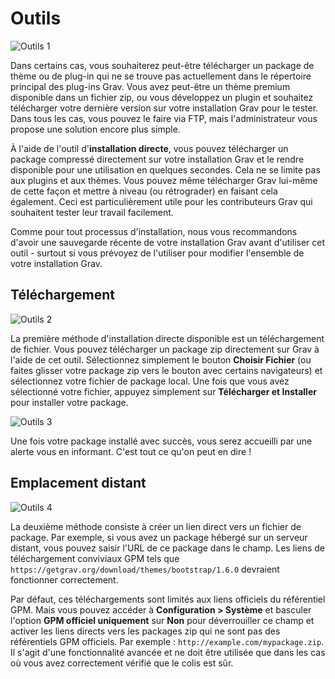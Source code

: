 <h1 class="rem">Outils</h1>

![Outils 1](https://learn.getgrav.org/user/pages/05.admin-panel/07.tools/tools.png)

Dans certains cas, vous souhaiterez peut-être télécharger un package de thème ou de plug-in qui ne se trouve pas actuellement dans le répertoire principal des plug-ins Grav. Vous avez peut-être un thème premium disponible dans un fichier zip, ou vous développez un plugin et souhaitez télécharger votre dernière version sur votre installation Grav pour le tester. Dans tous les cas, vous pouvez le faire via FTP, mais l'administrateur vous propose une solution encore plus simple.

À l'aide de l'outil d'**installation directe**, vous pouvez télécharger un package compressé directement sur votre installation Grav et le rendre disponible pour une utilisation en quelques secondes. Cela ne se limite pas aux plugins et aux thèmes. Vous pouvez même télécharger Grav lui-même de cette façon et mettre à niveau (ou rétrograder) en faisant cela également. Ceci est particulièrement utile pour les contributeurs Grav qui souhaitent tester leur travail facilement.

Comme pour tout processus d'installation, nous vous recommandons d'avoir une sauvegarde récente de votre installation Grav avant d'utiliser cet outil - surtout si vous prévoyez de l'utiliser pour modifier l'ensemble de votre installation Grav.

<h2 id="Téléchargement">Téléchargement
<a href="#Téléchargement" class="toc-anchor after"></a></h2>

![Outils 2](https://learn.getgrav.org/user/pages/05.admin-panel/07.tools/tools1.png)

La première méthode d'installation directe disponible est un téléchargement de fichier. Vous pouvez télécharger un package zip directement sur Grav à l'aide de cet outil. Sélectionnez simplement le bouton **Choisir Fichier** (ou faites glisser votre package zip vers le bouton avec certains navigateurs) et sélectionnez votre fichier de package local. Une fois que vous avez sélectionné votre fichier, appuyez simplement sur **Télécharger et Installer** pour installer votre package.

![Outils 3](https://learn.getgrav.org/user/pages/05.admin-panel/07.tools/tools1b.png)

Une fois votre package installé avec succès, vous serez accueilli par une alerte vous en informant. C'est tout ce qu'on peut en dire !

<h2 id="Emplacement distant">Emplacement distant
<a href="#Emplacement distant" class="toc-anchor after"></a></h2>

![Outils 4](https://learn.getgrav.org/user/pages/05.admin-panel/07.tools/tools1.png)

La deuxième méthode consiste à créer un lien direct vers un fichier de package. Par exemple, si vous avez un package hébergé sur un serveur distant, vous pouvez saisir l'URL de ce package dans le champ. Les liens de téléchargement conviviaux GPM tels que `https://getgrav.org/download/themes/bootstrap/1.6.0` devraient fonctionner correctement.

Par défaut, ces téléchargements sont limités aux liens officiels du référentiel GPM. Mais vous pouvez accéder à **Configuration > Système** et basculer l'option **GPM officiel uniquement** sur **Non** pour déverrouiller ce champ et activer les liens directs vers les packages zip qui ne sont pas des référentiels GPM officiels. Par exemple : `http://example.com/mypackage.zip`. Il s'agit d'une fonctionnalité avancée et ne doit être utilisée que dans les cas où vous avez correctement vérifié que le colis est sûr.


